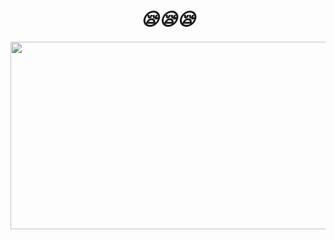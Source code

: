 <h1 align="center">  <em><strong>😪😪😪</strong></em></h1>




<p align="center"><img src="https://media.giphy.com/media/FnGJfc18tDDHy/giphy.gif" width="700px" height="300px"></p> 
  
  
  
<!--
**ikazreal21/ikazreal21** is a ✨ _special_ ✨ repository because its `README.md` (this file) appears on your GitHub profile.

Here are some ideas to get you started:

- 🔭 I’m currently working on ...
- 🌱 I’m currently learning ...
- 👯 I’m looking to collaborate on ...
- 🤔 I’m looking for help with ...
- 💬 Ask me about ...
- 📫 How to reach me: ...
- 😄 Pronouns: ...
- ⚡ Fun fact: ...
-->
